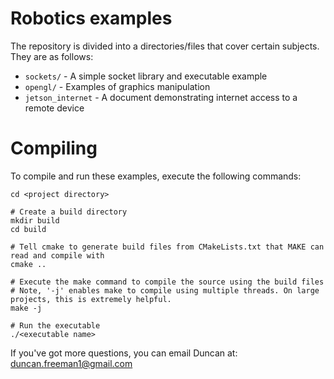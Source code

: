 # Robotics examples

The repository is divided into a directories/files that cover certain subjects. 
They are as follows:

* `sockets/` - A simple socket library and executable example
* `opengl/` - Examples of graphics manipulation
* `jetson_internet` - A document demonstrating internet access to a remote device

# Compiling
To compile and run these examples, execute the following commands:

```
cd <project directory>

# Create a build directory
mkdir build
cd build

# Tell cmake to generate build files from CMakeLists.txt that MAKE can read and compile with
cmake ..

# Execute the make command to compile the source using the build files
# Note, '-j' enables make to compile using multiple threads. On large projects, this is extremely helpful.
make -j

# Run the executable
./<executable name>
```

If you've got more questions, you can email Duncan at:
duncan.freeman1@gmail.com
